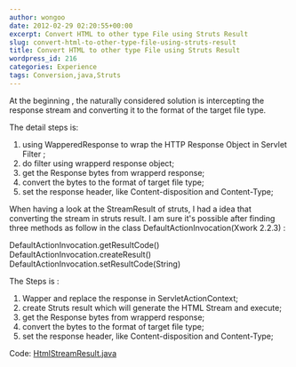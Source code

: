 ```yaml
---
author: wongoo
date: 2012-02-29 02:20:55+00:00
excerpt: Convert HTML to other type File using Struts Result
slug: convert-html-to-other-type-file-using-struts-result
title: Convert HTML to other type File using Struts Result
wordpress_id: 216
categories: Experience
tags: Conversion,java,Struts
---
```


At the beginning , the naturally considered solution is intercepting the response stream and converting it to the format of the target file type.

The detail steps is:

1. using WapperedResponse to wrap the HTTP Response Object in Servlet Filter ;
2. do filter using wrapperd response object;
3. get the Response bytes from wrapperd response;
4. convert the bytes to the format of target file type;
5. set the response header, like Content-disposition and Content-Type;

When having a look at the StreamResult of struts, I had a idea that converting the stream in struts result. I am sure it's possible after finding three methods as follow in the class DefaultActionInvocation(Xwork 2.2.3) :

DefaultActionInvocation.getResultCode()
DefaultActionInvocation.createResult()
DefaultActionInvocation.setResultCode(String)

The Steps is :

1. Wapper and replace the response in ServletActionContext;
2. create Struts result which will generate the HTML Stream and execute;
3. get the Response bytes from wrapperd response;
4. convert the bytes to the format of target file type;
5. set the response header, like Content-disposition and Content-Type;

Code: [HtmlStreamResult.java](http://sisopipo.com/blog/archives/216/htmlstreamresult)
